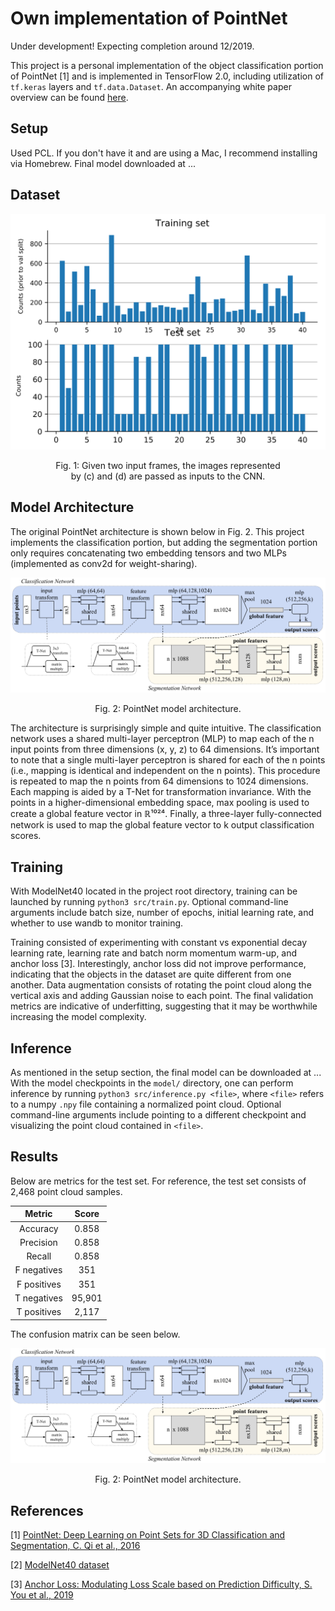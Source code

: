 # Own implementation of PointNet
Under development! Expecting completion around 12/2019.

This project is a personal implementation of the object classification portion of PointNet [1] and is implemented in TensorFlow 2.0, including utilization of `tf.keras` layers and `tf.data.Dataset`. An accompanying white paper overview can be found [here](https://medium.com/@luis_gonzales/an-in-depth-look-at-pointnet-111d7efdaa1a).

## Setup
Used PCL. If you don't have it and are using a Mac, I recommend installing via Homebrew. Final model downloaded at ...

## Dataset

<div align="center">
  <p><img src="figs/hist.svg"></p>
  <p>Fig. 1: Given two input frames, the images represented <br/>by (c) and (d) are passed as inputs to the CNN.</p>
</div>

## Model Architecture
The original PointNet architecture is shown below in Fig. 2. This project implements the classification portion, but adding the segmentation portion only requires concatenating two embedding tensors and two MLPs (implemented as conv2d for weight-sharing).

<div align="center">
  <p><img src="figs/architecture.png"></p>
  <p>Fig. 2: PointNet model architecture.</p>
</div>

The architecture is surprisingly simple and quite intuitive. The classification network uses a shared multi-layer perceptron (MLP) to map each of the n input points from three dimensions (x, y, z) to 64 dimensions. It’s important to note that a single multi-layer perceptron is shared for each of the n points (i.e., mapping is identical and independent on the n points). This procedure is repeated to map the n points from 64 dimensions to 1024 dimensions. Each mapping is aided by a T-Net for transformation invariance. With the points in a higher-dimensional embedding space, max pooling is used to create a global feature vector in ℝ¹⁰²⁴. Finally, a three-layer fully-connected network is used to map the global feature vector to k output classification scores.

## Training
With ModelNet40 located in the project root directory, training can be launched by running `python3 src/train.py`. Optional command-line arguments include batch size, number of epochs, initial learning rate, and whether to use wandb to monitor training.

Training consisted of experimenting with constant vs exponential decay learning rate, learning rate and batch norm momentum warm-up, and anchor loss [3]. Interestingly, anchor loss did not improve performance, indicating that the objects in the dataset are quite different from one another. Data augmentation consists of rotating the point cloud along the vertical axis and adding Gaussian noise to each point. The final validation metrics are indicative of underfitting, suggesting that it may be worthwhile increasing the model complexity.

## Inference
As mentioned in the setup section, the final model can be downloaded at ... With the model checkpoints in the `model/` directory, one can perform inference by running `python3 src/inference.py <file>`, where `<file>` refers to a numpy `.npy` file containing a normalized point cloud. Optional command-line arguments include pointing to a different checkpoint and visualizing the point cloud contained in `<file>`.

## Results
Below are metrics for the test set. For reference, the test set consists of 2,468 point cloud samples.

| Metric      | Score   |
| :---------: |:-------:|
| Accuracy    | 0.858   |
| Precision   | 0.858   |
| Recall      | 0.858   |
| F negatives | 351     |
| F positives | 351     |
| T negatives | 95,901  |
| T positives | 2,117   |

The confusion matrix can be seen below.

<div align="center">
  <p><img src="figs/architecture.png"></p>
  <p>Fig. 2: PointNet model architecture.</p>
</div>

## References
[1] [PointNet: Deep Learning on Point Sets for 3D Classification and Segmentation, C. Qi et al., 2016](https://arxiv.org/abs/1612.00593)

[2] [ModelNet40 dataset](https://modelnet.cs.princeton.edu)

[3] [Anchor Loss: Modulating Loss Scale based on Prediction Difficulty, S. You et al., 2019](https://arxiv.org/abs/1909.11155)
